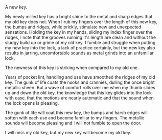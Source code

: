 A new key.

My newly milled key has a bright shine to the metal and sharp edges that my old key does not. When I rub my fingers over the length of this new key, the bumps and ridges, while prickly, stimulate new and unexpected sensations. Holding the key in my hands, sliding my index finger over the ridges, I note that the grooves running it's length are clean and without the sludgy build up or grime of my old key. I fumble and struggle when putting my new key into the lock, a lack of practice certainly, but the new key also results in jarring, uncomfortable sounds as metal grinds into an unfamiliar lock.

The newness of this key is striking when compared to my old one.

Years of pocket lint, handling and use have smoothed the ridges of my old key. The gunk of life coats the nooks and crannies, dulling the once bright metallic sheen. But a wave of comfort rolls over me when my thumb slides up and down the old key, the knowledge that this key glides into the lock with ease, that the motions are nearly automatic and that the sound when the lock opens is pleasing.

The gunk of life will coat this new key, the bumps and harsh edges will soften with each use and become familiar to my fingers. The metallic sounds will become pleasing and I will not fumble to open the door.

I will miss my old key, but my new key will become my old key.
